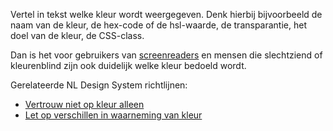 <!-- @license CC0-1.0 -->

Vertel in tekst welke kleur wordt weergegeven. Denk hierbij bijvoorbeeld de naam van de kleur, de hex-code of de hsl-waarde, de transparantie, het doel van de kleur, de CSS-class.

Dan is het voor gebruikers van [screenreaders](/woordenlijst/#screenreader) en mensen die slechtziend of kleurenblind zijn ook duidelijk welke kleur bedoeld wordt.

Gerelateerde NL Design System richtlijnen:

- [Vertrouw niet op kleur alleen](/richtlijnen/stijl/kleuren/niet-kleur-alleen)
- [Let op verschillen in waarneming van kleur](/richtlijnen/stijl/kleuren/waarneming)
